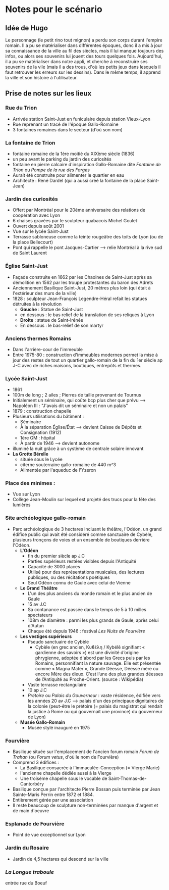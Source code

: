 # Notes pour le scénario

## Idée de Hugo 
Le personnage (le petit rino tout mignon) a perdu son corps durant l'empire romain. Il a pu se matérialiser dans différentes époques, donc il a mis à jour sa connaissance de la ville au fil des siècles, mais il lui manque toujours des infos, ou alors ses souvenirs lui jouent des tours quelques fois. Aujourd'hui, il a pu se matérialiser dans notre appli, et cherche à reconstruire ses souvenirs de la vile (mais il a des trous, d'où les petits jeux dans lesquels il faut retrouver les erreurs sur les dessins). Dans le même temps, il apprend la ville et son histoire à l'utilisateur. 

## Prise de notes sur les lieux 

### Rue du Trion
* Arrivée station Saint-Just en funiculaire depuis station Vieux-Lyon
* Rue reprenant un tracé de l'époque Gallo-Romaine
* 3 fontaines romaines dans le secteur (d'où son nom)

### La fontaine de Trion
* fontaine romaine de la 1ère moitié du XIXème siècle (1836)
* un peu avant le parking du jardin des curiosités
* fontaine en pierre calcaire d'inspiration Gallo-Romaine dite *Fontaine de Trion* ou *Pompe de la rue des Farges*
* Aurait été construite pour alimenter le quartier en eau 
* Architecte : René Dardel (qui a aussi créé la fontaine de la place Saint-Jean)

### Jardin des curiosités
* Offert par Montréal pour le 20ème anniversaire des relations de coopération avec Lyon
* 6 chaises gravées par le sculpteur quabacois Michel Goulet
* Ouvert depuis août 2001
* Vue sur le lycée Saint-Just
* Terrasse sabloneuse comme la teinte rougeâtre des toits de Lyon (ou de la place Bellecourt)
* Pont qui rappelle le pont Jacques-Cartier --> relie Montréal à la rive sud de Saint Laurent 

### Église Saint-Just
* Façade construite en 1662 par les Chaoines de Saint-Just après sa démolition en 1562 par les troupe protestantes du baron des Adrets
* Anciennement Basilique Saint-Just, 20 mètres plus loin (qui était à l'extérieur des murs de la ville)
* 1828 : sculpteur Jean-François Legendre-Héral refait les statues détruites à la révolution 
    * **Gauche** : Statue de Saint-Just
    * en dessous : le bas relief de la translation de ses reliques à Lyon 
    * **Droite** : statue de Saint-Irénée
    * En dessous : le bas-relief de son martyr

### Anciens thermes Romains 
* Dans l'arrière-cour de l'immeuble
* Entre 1975-80 : construction d'immeubles modernes permet la mise à jour des restes de tout un quartier gallo-romain de la fin du 1er siècle ap J-C avec de riches maisons, boutiques, entrepôts et thermes. 

### Lycée Saint-Just
* 1861
* 100m de long ; 2 ailes ; Pierres de taille provenant de Tournus 
* Initialement un séminaire, qui coûte bcp plus cher que prévu --> Napoléon III : "J'avais dit un séminaire et non un palais"
* 1879 : construction chapelle
* Plusieurs utilisations du bâtiment : 
    * Séminaire 
    * À la séparation Église/État --> devient Caisse de Dépôts et Consignation (1912)
    * 1ère GM : hôpital
    * À partir de 1946 --> devient autonome 
* illuminé la nuit grâce à un système de centrale solaire innovant
* **La Grotte Bérelle**
    * située sous le Lycée
    * citerne souterraine gallo-romaine de 440 m^3
    * Alimentée par l'aqueduc de l'Yzeron

### Place des minimes : 
* Vue sur Lyon
* Collège Jean-Moulin sur lequel est projeté des trucs pour la fête des lumières

### Site archéologique gallo-romain
* Parc archéologique de 3 hectares incluant le théâtre, l'Odéon, un grand édifice public qui avait été considéré comme sanctuaire de Cybèle, plusieurs tronçons de voies et un ensemble de boutiques derrière l'Odéon. 
    * **L'Odéon** 
        * fin du premier siècle ap J.C
        * Parties supérieurs restées visibles depuis l'Antiquité
        * Capacité de 3000 places
        * Utilisé pour des représentations musicales, des lectures publiques, ou des récitations poétiques
        * Seul Odéon connu de Gaule avec celui de Vienne
    * **Le Grand Théâtre**
        * L'un des plus anciens du monde romain et le plus ancien de Gaule
        * 15 av J.C
        * Sa contanance est passée dans le temps de 5 à 10 milles spectateurs
        * 108m de diamètre : parmi les plus grands de Gaule, après celui d'Autun
        * Chaque été depuis 1946 : festival *Les Nuits de Fourvière*
    * **Les vestiges supérieurs**
        * Pseudo sanctuaire de Cybèle 
            * Cybèle (en grec ancien, Κυϐέλη / Kybélê signifiant « gardienne des savoirs ») est une divinité d’origine phrygienne, adoptée d'abord par les Grecs puis par les Romains, personnifiant la nature sauvage. Elle est présentée comme « Magna Mater », Grande Déesse, Déesse mère ou encore Mère des dieux. C’est l’une des plus grandes déesses de l’Antiquité au Proche-Orient. (source : Wikipédia)
        * Vaste terrasse rectangulaire
        * 10 ap J.C
        * *Prétoire* ou *Palais du Gouverneur* : vaste résidence, édifiée vers les années 20 av J.C --> palais d'un des principaux dignitaires de la colonie (peut-être le prétoire (= palais du magistrat qui rendait la justice à Rome ou qui gouvernait une province) du gouverneur de Lyon)
    * **Musée Gallo-Romain**
        * Musée stylé inauguré en 1975

### Fourvière 
* Basilique située sur l'emplacement de l'ancien forum romain *Forum de Trahan* (ou *Forum vetus*, d'où le nom de Fourvière)
* Comprend 3 édifices : 
    * La Basilique consacrée à l'immaculée-Conception (= Vierge Marie)
    * l'ancienne chapelle dédiée aussi à la Vierge
    * Une troisème chapelle sous le vocable de Saint-Thomas-de-Cantorbéry
* Basilique conçue par l'architecte Pierre Bossan puis terminée par Jean Sainte-Maris Perrin entre 1872 et 1884. 
* Entièrement gérée par une association
* Il reste beaucoup de sculpture non-terminées par manque d'argent et de main d'oeuvre 

### Esplanade de Fourvière
* Point de vue exceptionnel sur Lyon

### Jardin du Rosaire
* Jardin de 4,5 hectares qui descend sur la ville 

### *La Longue traboule*
entrée rue du Boeuf